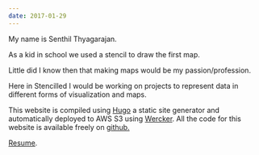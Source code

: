 ```yaml
---
date: 2017-01-29
---
```

My name is Senthil Thyagarajan.

As a kid in school we used a stencil to draw the first map.

Little did I know then that making maps would be my passion/profession.

Here in Stencilled I would be working on projects to represent data in different forms of visualization and maps.

This website is compiled using <a href="http://gohugo.io/" >Hugo</a> a static site generator and automatically deployed to AWS S3
using <a href="http://www.wercker.com/" >Wercker</a>. All the code for this website is available freely on
<a href="https://github.com/senthilthyagarajan/stencilled.me" >github.</a>

<a href="https://s3.amazonaws.com/stencilfiles/SENTHIL_THYAGARAJAN_Resume.pdf" >Resume</a>.
